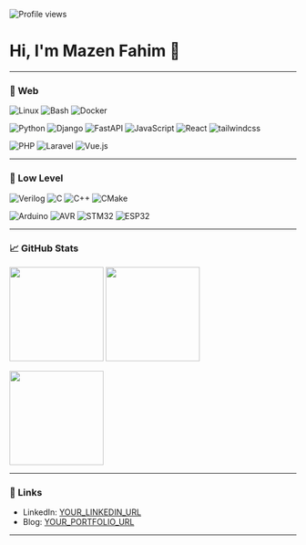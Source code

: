 <!-- Replace EVERYWHERE you see YOUR_USERNAME with your actual GitHub username -->

<!-- Visitor counters (pick ONE and keep it near the top): -->
<!-- Option A: Simple profile views counter -->
<p align="left">
  <img src="https://komarev.com/ghpvc/?username=mazen-fahim&label=Profile%20views&style=for-the-badge" alt="Profile views" />
</p>

<!-- Option B: Hits counter (customizable colors). Uncomment if you prefer it over Option A. -->
<!--
<p align="left">
  <a href="https://hits.seeyoufarm.com">
    <img src="https://hits.seeyoufarm.com/api/count/incr/badge.svg?url=https%3A%2F%2Fgithub.com%2FYOUR_USERNAME%2FYOUR_USERNAME&title=Visitors&edge_flat=false" alt="Visitors" />
  </a>
</p>
-->

# Hi, I'm Mazen Fahim 👋

---

### 🧰 Web

![Linux](https://img.shields.io/badge/Linux-333?logo=linux&logoColor=white)
![Bash](https://img.shields.io/badge/Bash-333?logo=bash&logoColor=white)
![Docker](https://img.shields.io/badge/Docker-333?logo=docker&logoColor=white)

![Python](https://img.shields.io/badge/Python-333?logo=python&logoColor=white)
![Django](https://img.shields.io/badge/Django-333?logo=django&logoColor=white)
![FastAPI](https://img.shields.io/badge/FastAPI-333?logo=fastapi&logoColor=white)
![JavaScript](https://img.shields.io/badge/JavaScript-333?logo=javascript&logoColor=white)
![React](https://img.shields.io/badge/React-333?logo=react&logoColor=white)
![tailwindcss](https://img.shields.io/badge/tailwindcss-333?logo=tailwindcss&logoColor=white)

![PHP](https://img.shields.io/badge/PHP-333?logo=php&logoColor=white)
![Laravel](https://img.shields.io/badge/Laravel-333?logo=laravel&logoColor=white)
![Vue.js](https://img.shields.io/badge/Vue.js-333?logo=vue.js&logoColor=white)

---
### 🧰 Low Level

![Verilog](https://img.shields.io/badge/Verilog-333?logo=verilog&logoColor=white)
![C](https://img.shields.io/badge/C-333?logo=c&logoColor=white)
![C++](https://img.shields.io/badge/C++-333?logo=c++&logoColor=white)
![CMake](https://img.shields.io/badge/CMake-333?logo=cmakelogoColor=white)


![Arduino](https://img.shields.io/badge/Arduino-333?logo=arduino&logoColor=white)
![AVR](https://img.shields.io/badge/AVR-333?logo=avr&logoColor=white)
![STM32](https://img.shields.io/badge/STM32-333?logo=stm32&logoColor=white)
![ESP32](https://img.shields.io/badge/ESP32-333?logo=esp32&logoColor=white)

---

### 📈 GitHub Stats


<p align="left">
  <img src="https://github-readme-stats.vercel.app/api?username=mazen-fahim&show_icons=true&include_all_commits=true" height="165" />
  <img src="https://github-readme-streak-stats.herokuapp.com/?user=mazen-fahim" height="165" />
</p>

<img src="https://github-readme-stats.vercel.app/api/top-langs/?username=mazen-fahim&layout=compact" height="165" />

---

### 🔗 Links

- LinkedIn: [YOUR_LINKEDIN_URL](https://www.linkedin.com/in/mazenfahim/)
- Blog: [YOUR_PORTFOLIO_URL](https://mazen-blog.netlify.app/)

---

